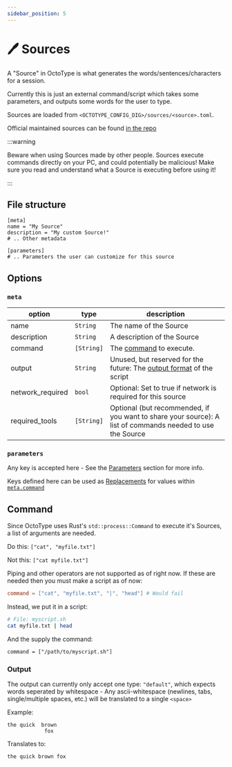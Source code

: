 ```yaml
---
sidebar_position: 5
---
```


# 🖊️ Sources

A "Source" in OctoType is what generates the words/sentences/characters for a
session.

Currently this is just an external command/script which takes some parameters,
and outputs some words for the user to type.

Sources are loaded from `<OCTOTYPE_CONFIG_DIG>/sources/<source>.toml`.

Official maintained sources can be found
[in the repo](https://github.com/mahlquistj/octotype/tree/main/sources)

:::warning

Beware when using Sources made by other people. Sources execute commands
directly on your PC, and could potentially be malicious! Make sure you read and
understand what a Source is executing before using it!

:::

## File structure

```
[meta]
name = "My Source"
description = "My custom Source!"
# .. Other metadata

[parameters]
# .. Parameters the user can customize for this source
```

## Options

### `meta`

| option           | type       | description                                                                                               |
| ---------------- | ---------- | --------------------------------------------------------------------------------------------------------- |
| name             | `String`   | The name of the Source                                                                                    |
| description      | `String`   | A description of the Source                                                                               |
| command          | `[String]` | The [command](#command) to execute.                                                                       |
| output           | `String`   | Unused, but reserved for the future: The [output format](#output) of the script                           |
| network_required | `bool`     | Optional: Set to true if network is required for this source                                              |
| required_tools   | `[String]` | Optional (but recommended, if you want to share your source): A list of commands needed to use the Source |

### `parameters`

Any key is accepted here - See the [Parameters](parameters) section for more
info.

Keys defined here can be used as [Replacements](parameters#replacements) for
values within [`meta.command`](#command)

## Command

Since OctoType uses Rust's `std::process::Command` to execute it's Sources, a
list of arguments are needed.

Do this: `["cat", "myfile.txt"]`

Not this: `["cat myfile.txt"]`

Piping and other operators are not supported as of right now. If these are
needed then you must make a script as of now:

```toml
command = ["cat", "myfile.txt", "|", "head"] # Would fail
```

Instead, we put it in a script:

```sh
# File: myscript.sh
cat myfile.txt | head
```

And the supply the command:

```
command = ["/path/to/myscript.sh"]
```

### Output

The output can currently only accept one type: `"default"`, which expects words
seperated by whitespace - Any ascii-whitespace (newlines, tabs, single/multiple
spaces, etc.) will be translated to a single `<space>`

Example:

```
the quick  brown 
            fox
```

Translates to:

```
the quick brown fox
```
